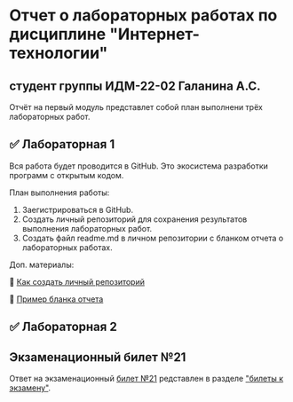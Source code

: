 
# Отчет о лабораторных работах по дисциплине "Интернет-технологии"
## студент группы ИДМ-22-02 Галанина А.С.

Отчёт на первый модуль представлет собой план выполнени трёх лабораторных работ.

## ✅ Лабораторная 1

Вся работа будет проводится в GitHub. Это экосистема разработки программ с открытым кодом.

План выполнения работы:
1. Заегистрироваться в GitHub.
2. Создать личный репозиторий для сохранения результатов выполнения лабораторных работ.
3. Создать файл readme.md в личном репозитории с бланком отчета о лабораторных работах.

Доп. материалы:

📍 [Как создать личный репозиторий](https://htmlacademy.ru/blog/git/github-as-hosting)

📍 [Пример бланка отчета](https://github.com/okoff/okoff.github.io/tree/master/oop/lab1)

## ✅ Лабораторная 2

## Экзаменационный билет №21
Ответ на экзаменационный [билет №21](https://github.com/stankin/inet-2022/wiki/exam21) редставлен в разделе ["билеты к экзамену"](https://github.com/stankin/inet-2022/wiki/exams).
